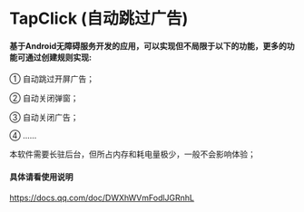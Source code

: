 # TapClick (自动跳过广告)

#### 基于Android无障碍服务开发的应用，可以实现但不局限于以下的功能，更多的功能可通过创建规则实现:

① 自动跳过开屏广告；

② 自动关闭弹窗；

③ 自动关闭广告；

④ ......

本软件需要长驻后台，但所占内存和耗电量极少，一般不会影响体验；

#### 具体请看使用说明

https://docs.qq.com/doc/DWXhWVmFodlJGRnhL



